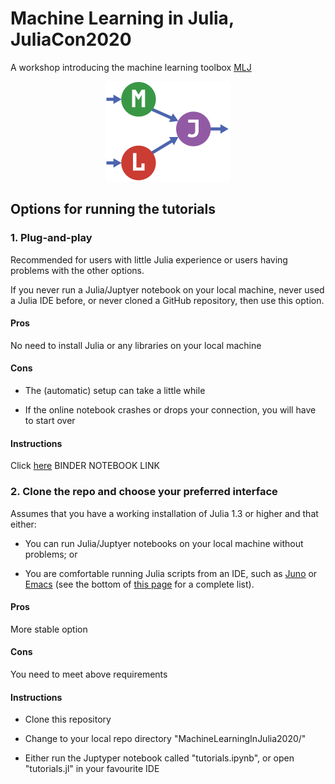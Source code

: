 # Machine Learning in Julia, JuliaCon2020

A workshop introducing the machine learning toolbox
[MLJ](https://alan-turing-institute.github.io/MLJ.jl/stable/)


<div align="center">
    <img src="MLJLogo2.svg" alt="MLJ" width="200">
</div>


## Options for running the tutorials


### 1. Plug-and-play

Recommended for users with little Julia experience or users having
problems with the other options. 

If you never run a Julia/Juptyer notebook on your local machine, never
used a Julia IDE before, or never cloned a GitHub repository, then use
this option.


#### Pros

No need to install Julia or any libraries on your local machine


#### Cons

- The (automatic) setup can take a little while

- If the online notebook crashes or drops your connection, you will have to start over


#### Instructions 

Click [here]() BINDER NOTEBOOK LINK


### 2. Clone the repo and choose your preferred interface

Assumes that you have a working installation of Julia 1.3 or higher and that either:

- You can run Julia/Juptyer notebooks on your local machine without problems; or

- You are comfortable running Julia scripts from an IDE, such as [Juno](https://junolab.org) or [Emacs](https://github.com/JuliaEditorSupport/julia-emacs) (see the bottom of [this page](https://julialang.org) for a complete list).


#### Pros

More stable option

#### Cons

You need to meet above requirements


#### Instructions

- Clone this repository

- Change to your local repo directory "MachineLearningInJulia2020/"

- Either run the Juptyper notebook called "tutorials.ipynb", or open
  "tutorials.jl" in your favourite IDE


